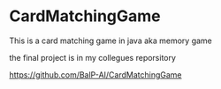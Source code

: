 # CardMatchingGame
This is a card matching game in java aka memory game

the final project is in my collegues reporsitory

https://github.com/BalP-AI/CardMatchingGame
